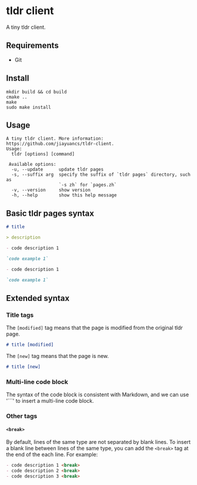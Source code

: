 # tldr client

A tiny tldr client.

## Requirements

- Git

## Install

```shell
mkdir build && cd build
cmake ..
make
sudo make install
```

## Usage

```shell
A tiny tldr client. More information: https://github.com/jiayuancs/tldr-client.
Usage:
  tldr [options] [command]

 Available options:
  -u, --update      update tldr pages
  -s, --suffix arg  specify the suffix of `tldr pages` directory, such as 
                    `-s zh` for `pages.zh`
  -v, --version     show version
  -h, --help        show this help message
```

## Basic tldr pages syntax

```markdown
# title

> description

- code description 1

`code example 1`

- code description 1

`code example 1`

```

## Extended syntax

### Title tags

The `[modified]` tag means that the page is modified from the original tldr page.

```markdown
# title [modified]
```

The `[new]` tag means that the page is new.

```markdown
# title [new]
```

### Multi-line code block

The syntax of the code block is consistent with Markdown, and we can use '\`\`\`' to insert a multi-line code block.

### Other tags

#### `<break>`

By default, lines of the same type are not separated by blank lines. To insert a blank line between lines of the same type, you can add the `<break>` tag at the end of the each line. For example:

```markdown
- code description 1 <break>
- code description 2 <break>
- code description 3 <break>
```
